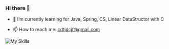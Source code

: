 ### Hi there 👋

<!--
**AMinSC/AMinSC** is a ✨ _special_ ✨ repository because its `README.md` (this file) appears on your GitHub profile.

Here are some ideas to get you started:


-->
- 🌱  I’m currently learning for Java, Spring, CS, Linear DataStructor with C
<!--
- 👯 I’m looking to collaborate on ...
- 🤔 I’m looking for help with ...
- 💬 Ask me about ...
-->
- 📫 How to reach me: cdtjdcjf@gmail.com
<!--
- 🔭 my blog : https://velog.io/@amin/series
- 🔭 my blog : https://aminsc.github.io/
- 😄 Pronouns: ...
- ⚡ Fun fact: ...
-->



![My Skills](https://skillicons.dev/icons?i=py,django,java,spring,mysql,linux,docker,nginx,c&perline=4)
<!-- 
![Top Langs](https://github-readme-stats.vercel.app/api/top-langs/?username=AMinSC&layout=compact&theme=city_lights)
 -->
